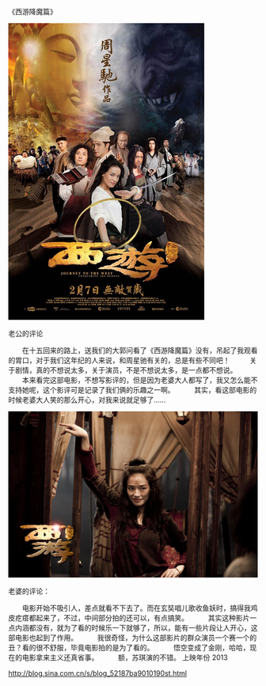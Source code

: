 《西游降魔篇》

			
![](./img/52187ba9td69639c7256d&690.jpg)

老公的评论
 

　　在十五回来的路上，送我们的大郭问看了《西游降魔篇》没有，吊起了我观看的胃口，对于我们这年纪的人来说，和周星驰有关的，总是有些不同吧！
 
　　关于剧情，真的不想说太多，关于演员，不是不想说太多，是一点都不想说。
 
　　本来看完这部电影，不想写影评的，但是因为老婆大人都写了，我又怎么能不支持她呢，这个影评可是记录了我们俩的乐趣之一啊。
 
　　其实，看这部电影的时候老婆大人笑的那么开心，对我来说就足够了……

![](./img/52187ba9td6963c3443c4&690.jpg)

老婆的评论：
 

　　电影开始不吸引人，差点就看不下去了。而在玄奘唱儿歌收鱼妖时，搞得我鸡皮疙瘩都起来了，不过，中间部分拍的还可以，有点搞笑。
 
　　其实这种影片一点内涵都没有，就为了看的时候乐一下就够了，所以，能有一些片段让人开心，这部电影也起到了作用。
 
　　我很奇怪，为什么这部影片的群众演员一个赛一个的丑？看的很不舒服，毕竟电影拍的是为了看的。
 
　　悟空变成了金刚，哈哈，现在的电影拿来主义还真省事。
 
　　额，苏琪演的不错。
上映年份 2013							
		
http://blog.sina.com.cn/s/blog_52187ba9010190st.html
